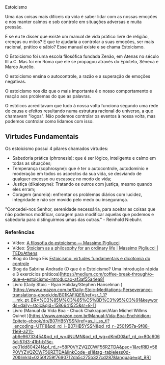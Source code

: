 Estoicismo 

Uma das coisas mais difíceis da vida é saber lidar com as nossas emoções e nos manter calmos e sob controle em situações adversas e muita pressão.

E se eu te disser que existe um manual de vida prático livre de religião, crenças ou mitos? E que te ajudaria a controlar a suas emoções, ser mais racional, prático e sábio? Esse manual existe e se chama Estoicismo.

O Estoicismo foi uma escola filosófica fundada Zenão, em Atenas no século III a.C. Mas foi em Roma que ele se propagou através do Epicteto, Sêneca e Marco Aurélio.

O estoicismo ensina o autocontrole, a razão e a superação de emoções negativas.

O estoicismo nos diz que o mais importante é o nosso comportamento e reação aos problemas do que as palavras.

O estóicos acreditavam que tudo à nossa volta funciona segundo uma rede de causa e efeitos resultando numa estrutura racional do universo, a que chamavam "logos". Não podemos controlar os eventos à nossa volta, mas podemos controlar como lidamos com isso.

## Virtudes Fundamentais

Os estoicismo possui 4 pilares chamados virtudes:

- Sabedoria prática (phronesis): que é ser lógico, inteligente e calmo em todas as situações;
- Temperança (sophrosyne): que é ter o autocontrole, autodomínio e moderação em todos os aspectos da sua vida, se desviando de qualquer excesso ou escassez no modo de vida;
- Justiça (dikaiosyne): Tratando os outros com justiça, mesmo quando eles erram;
- Coragem (andreia): enfrentar os problemas diários com lucidez, integridade e não ser movido pelo medo ou insegurança.

"Concedei-nos Senhor, serenidade necessária, para aceitar as coisas que não podemos modificar, coragem para modificar aquelas que podemos e sabedoria para distinguirmos umas das outras." - Reinhold Niebuhr.

### Referências

- Vídeo: [A filosofia do estoicismo — Massimo Pigliucci](https://www.youtube.com/watch?v=R9OCA6UFE-0)
- Vídeo: [Stoicism as a philosophy for an ordinary life | Massimo Pigliucci | TEDxAthens](https://www.youtube.com/watch?v=Yhn1Fe8cT0Q)
- Blog do Diego Eis [Estoicismo: virtudes fundamentais e dicotomia do controle](https://diegoeis.com/introducao-estoicismo-virtudes-fundamentais-dicotonomia-controle/)
- Blog da Sabrina Andrade (O que é o Estoicismo? Uma introdução rápida e 3 exercícios práticos)[https://medium.com/coffee-break-through/o-que-e-estoicismo-introducao-af3af55a4ea8]
- Livro (Daily Stoic - Ryan Holiday/Stephen Hanselman )[https://www.amazon.com.br/Daily-Stoic-Meditations-Perseverance-translations-ebook/dp/B01KAFIQE6/ref=sr_1_1?__mk_pt_BR=%C3%85M%C3%85%C5%BD%C3%95%C3%91&keywords=daily+stoic&qid=1586641525&sr=8-1]
- Livro (Manual da Vida Boa - Chuck Chakrapani/Alan Michel Willms Quinot )[https://www.amazon.com.br/Manual-Vida-Boa-Enchiridion-Epiteto-ebook/dp/B07HB5YSSN/ref=as_li_ss_tl?_encoding=UTF8&pd_rd_i=B07HB5YSSN&pd_rd_r=2501957a-9f88-11e9-a211-ab6e96733454&pd_rd_w=4NUMN&pd_rd_wg=dKmD0&pf_rd_p=80c6065d-57d3-41bf-b15e-ee01dd80424f&pf_rd_r=58P0VYZVQZCWF56RZTDA&psc=1&refRID=58P0VYZVQZCWF56RZTDA&linkCode=sl1&tag=tableless0d-20&linkId=0250f259f7690712da5c275b327cd287&language=pt_BR]